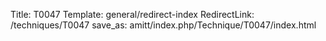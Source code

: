 Title: T0047
Template: general/redirect-index
RedirectLink: /techniques/T0047
save_as: amitt/index.php/Technique/T0047/index.html
